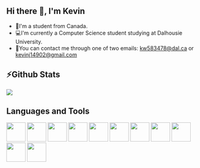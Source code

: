 ## Hi there 👋, I'm Kevin

- 🙋I'm a student from Canada.
- 💻I'm currently a Computer Science student studying at Dalhousie University.
- 📧You can contact me through one of two emails: kw583478@dal.ca or kevinj14902@gmail.com

## ⚡Github Stats
<!-- GitHub stats from https://github.com/anuraghazra/github-readme-stats -->
![](https://github-readme-stats-ten-rouge-18.vercel.app/api?username=kevinj14902&theme=radical&hide_border=false&include_all_commits=true&count_private=true)<br/>

## Languages and Tools
<div>
    <img width=50px src="https://cdn-icons-png.flaticon.com/512/226/226777.png"/>
    <img width=50px src="https://cdn.jsdelivr.net/gh/devicons/devicon@latest/icons/html5/html5-original.svg"/>
    <img width=50px src="https://cdn.jsdelivr.net/gh/devicons/devicon@latest/icons/css3/css3-original.svg"/>
    <img width=50px src="https://cdn.jsdelivr.net/gh/devicons/devicon/icons/javascript/javascript-original.svg"/>
    <img width=50px src="https://upload.wikimedia.org/wikipedia/commons/thumb/c/c3/Python-logo-notext.svg/1869px-Python-logo-notext.svg.png"/>
    <img width=50px src="https://cdn.jsdelivr.net/gh/devicons/devicon@latest/icons/nodejs/nodejs-original-wordmark.svg"/>
    <img width=50px src="https://cdn.jsdelivr.net/gh/devicons/devicon@latest/icons/react/react-original.svg"/>
    <img width=50px src="https://cdn.jsdelivr.net/gh/devicons/devicon@latest/icons/git/git-original.svg"/>
    <img width=50px src="https://cdn.jsdelivr.net/gh/devicons/devicon@latest/icons/npm/npm-original-wordmark.svg"/>
    <img width=50px src="https://cdn.jsdelivr.net/gh/devicons/devicon@latest/icons/vscode/vscode-original.svg"/>
    <img width=50px src="https://cdn.jsdelivr.net/gh/devicons/devicon@latest/icons/intellij/intellij-original.svg"/>
</div>

<!--
**kevinj14902/kevinj14902** is a ✨ _special_ ✨ repository because its `README.md` (this file) appears on your GitHub profile.

Here are some ideas to get you started:

- 🔭 I’m currently working on ...
- 🌱 I’m currently learning ...
- 👯 I’m looking to collaborate on ...
- 🤔 I’m looking for help with ...
- 💬 Ask me about ...
- 📫 How to reach me: ...
- 😄 Pronouns: ...
- ⚡ Fun fact: ...
-->
